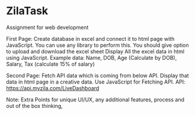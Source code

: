 # ZilaTask

Assignment for web development

First Page:
Create database in excel and connect it to html page with JavaScript.
You can use any library to perform this.
You should give option to upload and download the excel sheet
Display All the excel data in html using JavaScript.
Example data: Name, DOB, Age (Calculate by DOB), Salary, Tax (calculate 15% of salary) 

Second Page:
Fetch API data which is coming from below API.
Display that data in html page in a creative data.
Use JavaScript for Fetching API.
API: https://api.myzila.com/LiveDashboard

Note: Extra Points for unique UI/UX, any additional features, process and out of the box thinking, 
